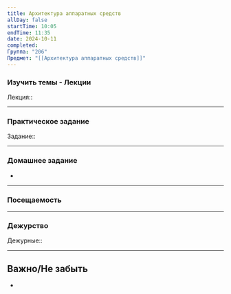 ```yaml
---
title: Архитектура аппаратных средств
allDay: false
startTime: 10:05
endTime: 11:35
date: 2024-10-11
completed: 
Группа: "206"
Предмет: "[[Архитектура аппаратных средств]]"
---
```

### Изучить темы - Лекции

Лекция::

---
### Практическое задание

Задание::

---
### Домашнее задание

- 

---
### Посещаемость



---
### Дежурство

Дежурные:: 

---
## Важно/Не забыть

- 
